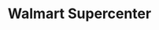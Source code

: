 ---
title: "Walmart Supercenter"
url: /richmond/walmart-supercenter-forest-avenue/
shop: supermarket
---